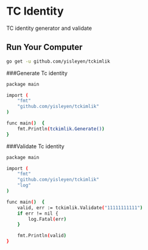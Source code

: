 # TC Identity   

TC identity generator and validate

## Run Your Computer

```bash
go get -u github.com/yisleyen/tckimlik
```

###Generate Tc identity

```bash
package main

import (
	"fmt"
	"github.com/yisleyen/tckimlik"
)

func main()  {
	fmt.Println(tckimlik.Generate())
}
```

###Validate Tc identity

```bash
package main

import (
	"fmt"
	"github.com/yisleyen/tckimlik"
	"log"
)

func main()  {
	valid, err := tckimlik.Validate("11111111111")
	if err != nil {
		log.Fatal(err)
	}

	fmt.Println(valid)
}
```